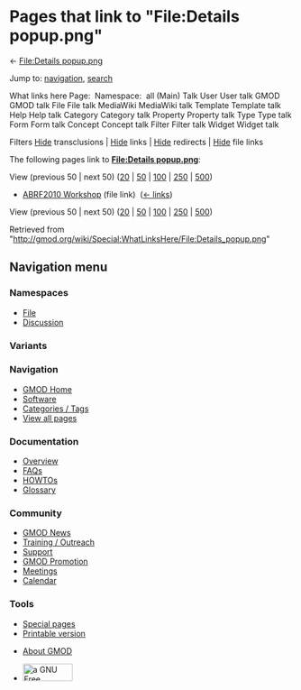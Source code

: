<div id="mw-page-base" class="noprint">

</div>

<div id="mw-head-base" class="noprint">

</div>

<div id="content" class="mw-body" role="main">

<span id="top"></span>

<div id="mw-js-message" style="display:none;">

</div>



# <span dir="auto">Pages that link to "File:Details popup.png"</span>

<div id="bodyContent">

<div id="contentSub">

← [File:Details
popup.png](/wiki/File:Details_popup.png "File:Details popup.png")

</div>

<div id="jump-to-nav" class="mw-jump">

Jump to: [navigation](#mw-navigation), [search](#p-search)

</div>

<div id="mw-content-text">

What links here Page:  Namespace:  all (Main) Talk User User talk GMOD
GMOD talk File File talk MediaWiki MediaWiki talk Template Template talk
Help Help talk Category Category talk Property Property talk Type Type
talk Form Form talk Concept Concept talk Filter Filter talk Widget
Widget talk

Filters
[Hide](/mediawiki/index.php?title=Special:WhatLinksHere/File:Details_popup.png&hidetrans=1 "Special:WhatLinksHere/File:Details popup.png")
transclusions \|
[Hide](/mediawiki/index.php?title=Special:WhatLinksHere/File:Details_popup.png&hidelinks=1 "Special:WhatLinksHere/File:Details popup.png")
links \|
[Hide](/mediawiki/index.php?title=Special:WhatLinksHere/File:Details_popup.png&hideredirs=1 "Special:WhatLinksHere/File:Details popup.png")
redirects \|
[Hide](/mediawiki/index.php?title=Special:WhatLinksHere/File:Details_popup.png&hideimages=1 "Special:WhatLinksHere/File:Details popup.png")
file links

The following pages link to **[File:Details
popup.png](/wiki/File:Details_popup.png "File:Details popup.png")**:

View (previous 50 \| next 50)
([20](/mediawiki/index.php?title=Special:WhatLinksHere/File:Details_popup.png&limit=20 "Special:WhatLinksHere/File:Details popup.png")
\|
[50](/mediawiki/index.php?title=Special:WhatLinksHere/File:Details_popup.png&limit=50 "Special:WhatLinksHere/File:Details popup.png")
\|
[100](/mediawiki/index.php?title=Special:WhatLinksHere/File:Details_popup.png&limit=100 "Special:WhatLinksHere/File:Details popup.png")
\|
[250](/mediawiki/index.php?title=Special:WhatLinksHere/File:Details_popup.png&limit=250 "Special:WhatLinksHere/File:Details popup.png")
\|
[500](/mediawiki/index.php?title=Special:WhatLinksHere/File:Details_popup.png&limit=500 "Special:WhatLinksHere/File:Details popup.png"))

- [ABRF2010 Workshop](/wiki/ABRF2010_Workshop "ABRF2010 Workshop") (file
  link) ‎ <span class="mw-whatlinkshere-tools">([←
  links](/mediawiki/index.php?title=Special:WhatLinksHere&target=ABRF2010+Workshop "Special:WhatLinksHere"))</span>

View (previous 50 \| next 50)
([20](/mediawiki/index.php?title=Special:WhatLinksHere/File:Details_popup.png&limit=20 "Special:WhatLinksHere/File:Details popup.png")
\|
[50](/mediawiki/index.php?title=Special:WhatLinksHere/File:Details_popup.png&limit=50 "Special:WhatLinksHere/File:Details popup.png")
\|
[100](/mediawiki/index.php?title=Special:WhatLinksHere/File:Details_popup.png&limit=100 "Special:WhatLinksHere/File:Details popup.png")
\|
[250](/mediawiki/index.php?title=Special:WhatLinksHere/File:Details_popup.png&limit=250 "Special:WhatLinksHere/File:Details popup.png")
\|
[500](/mediawiki/index.php?title=Special:WhatLinksHere/File:Details_popup.png&limit=500 "Special:WhatLinksHere/File:Details popup.png"))

</div>

<div class="printfooter">

Retrieved from
"<http://gmod.org/wiki/Special:WhatLinksHere/File:Details_popup.png>"

</div>

<div id="catlinks" class="catlinks catlinks-allhidden">

</div>

<div class="visualClear">

</div>

</div>

</div>

<div id="mw-navigation">

## Navigation menu

<div id="mw-head">



<div id="left-navigation">

<div id="p-namespaces" class="vectorTabs" role="navigation"
aria-labelledby="p-namespaces-label">

### Namespaces

- <span id="ca-nstab-image"><a href="/wiki/File:Details_popup.png" accesskey="c"
  title="View the file page [c]">File</a></span>
- <span id="ca-talk"><a
  href="/mediawiki/index.php?title=File_talk:Details_popup.png&amp;action=edit&amp;redlink=1"
  accesskey="t"
  title="Discussion about the content page [t]">Discussion</a></span>

</div>

<div id="p-variants" class="vectorMenu emptyPortlet" role="navigation"
aria-labelledby="p-variants-label">

### 

### Variants[](#)

<div class="menu">

</div>

</div>

</div>

<div id="right-navigation">





</div>



</div>

</div>

</div>

<div id="mw-panel">

<div id="p-logo" role="banner">

<a href="/wiki/Main_Page"
style="background-image: url(http://gmod.org/images/GMOD-cogs.png);"
title="Visit the main page"></a>

</div>

<div id="p-Navigation" class="portal" role="navigation"
aria-labelledby="p-Navigation-label">

### Navigation

<div class="body">

- <span id="n-GMOD-Home">[GMOD Home](/wiki/Main_Page)</span>
- <span id="n-Software">[Software](/wiki/GMOD_Components)</span>
- <span id="n-Categories-.2F-Tags">[Categories /
  Tags](/wiki/Categories)</span>
- <span id="n-View-all-pages">[View all
  pages](/wiki/Special:AllPages)</span>

</div>

</div>

<div id="p-Documentation" class="portal" role="navigation"
aria-labelledby="p-Documentation-label">

### Documentation

<div class="body">

- <span id="n-Overview">[Overview](/wiki/Overview)</span>
- <span id="n-FAQs">[FAQs](/wiki/Category:FAQ)</span>
- <span id="n-HOWTOs">[HOWTOs](/wiki/Category:HOWTO)</span>
- <span id="n-Glossary">[Glossary](/wiki/Glossary)</span>

</div>

</div>

<div id="p-Community" class="portal" role="navigation"
aria-labelledby="p-Community-label">

### Community

<div class="body">

- <span id="n-GMOD-News">[GMOD News](/wiki/GMOD_News)</span>
- <span id="n-Training-.2F-Outreach">[Training /
  Outreach](/wiki/Training_and_Outreach)</span>
- <span id="n-Support">[Support](/wiki/Support)</span>
- <span id="n-GMOD-Promotion">[GMOD
  Promotion](/wiki/GMOD_Promotion)</span>
- <span id="n-Meetings">[Meetings](/wiki/Meetings)</span>
- <span id="n-Calendar">[Calendar](/wiki/Calendar)</span>

</div>

</div>

<div id="p-tb" class="portal" role="navigation"
aria-labelledby="p-tb-label">

### Tools

<div class="body">

- <span id="t-specialpages"><a href="/wiki/Special:SpecialPages" accesskey="q"
  title="A list of all special pages [q]">Special pages</a></span>
- <span id="t-print"><a
  href="/mediawiki/index.php?title=Special:WhatLinksHere/File:Details_popup.png&amp;printable=yes"
  rel="alternate" accesskey="p"
  title="Printable version of this page [p]">Printable version</a></span>

</div>

</div>

</div>

</div>

<div id="footer" role="contentinfo">

- <span id="footer-places-about">[About
  GMOD](/wiki/GMOD:About "GMOD:About")</span>

<!-- -->

- <span id="footer-copyrightico">[<img src="http://www.gnu.org/graphics/gfdl-logo-small.png" width="88"
  height="31" alt="a GNU Free Documentation License" />](http://www.gnu.org/licenses/fdl-1.3.html)</span>




</div>

